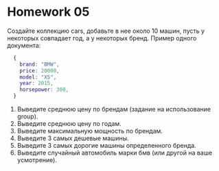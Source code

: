 # Homework 05


Создайте коллекцию cars, добавьте в нее около 10 машин, пусть у некоторых совпадает год, а у некоторых бренд. Пример одного документа:

```m
  {
    brand: "BMW",
    price: 20000,
    model: "X5",
    year: 2015,
    horsepower: 300,
  }
```

1.  Выведите среднюю цену по брендам (задание на использование group).
2.  Выведите среднюю цену по годам.
3.  Выведите максимальную мощность по брендам.
4.  Выведите 3 самых дешевые машины.
5.  Выведите 3 самых дорогие машины определенного бренда.
6.  Выведите случайный автомобиль марки бмв (или другой на ваше усмотрение).
